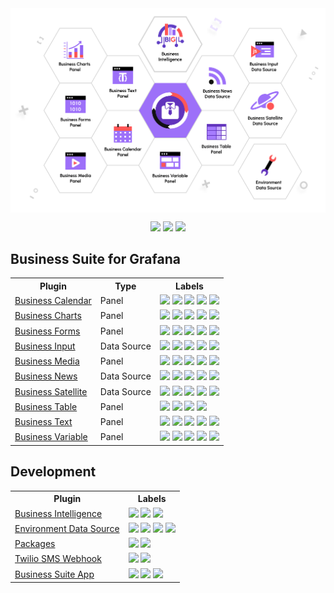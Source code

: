 <div align="center">
<a href='https://volkovlabs.io'><img style="display: block;" src="https://github.com/VolkovLabs/.github/blob/main/business.png"></a>

<p>
  <a href="https://blog.volkovlabs.io" target="_blank"><img src="https://img.shields.io/badge/-Blog-gray?style=for-the-badge&logo=WPExplorer"></a>
  <a href="https://docs.volkovlabs.io" target="_blank"><img src="https://img.shields.io/badge/-Documentation-9364F4?style=for-the-badge&logo=WPExplorer"></a>
  <a href="https://youtube.com/@volkovlabs" target="_blank"><img src="https://img.shields.io/badge/-Youtube-FF5656?style=for-the-badge&logo=youtube"></a>
</p>
</div>

## Business Suite for Grafana

<table style='width:100%'>
<tr>
<th>Plugin</th>
<th>Type</th>
<th>Labels</th>
</tr>
<tr>
<td><a href='https://github.com/volkovlabs/business-calendar'>Business Calendar</a></td>
<td>Panel</td>
<td>
  <img src='https://img.shields.io/github/v/release/volkovlabs/business-calendar.svg'>
  <img src='https://img.shields.io/github/stars/volkovlabs/business-calendar.svg?style=social&label=Star&maxAge=3600'>
  <img src='https://img.shields.io/github/issues/volkovlabs/business-calendar.svg'>
  <img src='https://img.shields.io/badge/dynamic/json?color=9cf&label=downloads&query=%24.downloads&url=https%3A%2F%2Fgrafana.com%2Fapi%2Fplugins%2Fmarcusolsson-calendar-panel'>
  <img src='https://codecov.io/gh/VolkovLabs/business-calendar/branch/main/graph/badge.svg'>
</td>
</tr>
<tr>
<td><a href='https://github.com/volkovlabs/business-charts'>Business Charts</a></td>
<td>Panel</td>
<td>
  <img src='https://img.shields.io/github/v/release/volkovlabs/business-charts.svg'></a>
  <img src='https://img.shields.io/github/stars/volkovlabs/business-charts.svg?style=social&label=Star&maxAge=3600'>
  <img src='https://img.shields.io/github/issues/volkovlabs/business-charts.svg'>
  <img src='https://img.shields.io/badge/dynamic/json?color=9cf&label=downloads&query=%24.downloads&url=https%3A%2F%2Fgrafana.com%2Fapi%2Fplugins%2Fvolkovlabs-echarts-panel'></a>
  <img src='https://codecov.io/gh/VolkovLabs/business-charts/branch/main/graph/badge.svg'>
</td>
</tr>
<tr>
<td><a href='https://github.com/volkovlabs/volkovlabs-form-panel'>Business Forms</a></td>
<td>Panel</td>
<td>
  <img src='https://img.shields.io/github/v/release/volkovlabs/volkovlabs-form-panel.svg'>
  <img src='https://img.shields.io/github/stars/volkovlabs/volkovlabs-form-panel.svg?style=social&label=Star&maxAge=3600'>
  <img src='https://img.shields.io/github/issues/volkovlabs/volkovlabs-form-panel.svg'>
  <img src='https://img.shields.io/badge/dynamic/json?color=9cf&label=downloads&query=%24.downloads&url=https%3A%2F%2Fgrafana.com%2Fapi%2Fplugins%2Fvolkovlabs-form-panel'>
  <img src='https://codecov.io/gh/VolkovLabs/volkovlabs-form-panel/branch/main/graph/badge.svg'>
</tr>
<tr>
<td><a href='https://github.com/volkovlabs/volkovlabs-static-datasource'>Business Input</a></td>
<td>Data Source</td>
<td>
  <img src='https://img.shields.io/github/v/release/volkovlabs/volkovlabs-static-datasource.svg'>
  <img src='https://img.shields.io/github/stars/volkovlabs/volkovlabs-static-datasource.svg?style=social&label=Star&maxAge=3600'>
  <img src='https://img.shields.io/github/issues/volkovlabs/volkovlabs-static-datasource.svg'>
  <img src='https://img.shields.io/badge/dynamic/json?color=9cf&label=downloads&query=%24.downloads&url=https%3A%2F%2Fgrafana.com%2Fapi%2Fplugins%2Fmarcusolsson-static-datasource'>
  <img src='https://codecov.io/gh/VolkovLabs/volkovlabs-static-datasource/branch/main/graph/badge.svg'>
</td>
</tr>
<tr>
<td><a href='https://github.com/volkovlabs/volkovlabs-image-panel'>Business Media</a></td>
<td>Panel</td>
<td>
  <img src='https://img.shields.io/github/v/release/volkovlabs/volkovlabs-image-panel.svg'></a>
  <img src='https://img.shields.io/github/stars/volkovlabs/volkovlabs-image-panel.svg?style=social&label=Star&maxAge=3600'>
  <img src='https://img.shields.io/github/issues/volkovlabs/volkovlabs-image-panel.svg'>
  <img src='https://img.shields.io/badge/dynamic/json?color=9cf&label=downloads&query=%24.downloads&url=https%3A%2F%2Fgrafana.com%2Fapi%2Fplugins%2Fvolkovlabs-image-panel'>
  <img src='https://codecov.io/gh/VolkovLabs/volkovlabs-image-panel/branch/main/graph/badge.svg'>
</tr>
<tr>
<td><a href='https://github.com/volkovlabs/volkovlabs-rss-datasource'>Business News</a></td>
<td>Data Source</td>
<td>
  <img src='https://img.shields.io/github/v/release/volkovlabs/volkovlabs-rss-datasource.svg'>
  <img src='https://img.shields.io/github/stars/volkovlabs/volkovlabs-rss-datasource.svg?style=social&label=Star&maxAge=3600'>
  <img src='https://img.shields.io/github/issues/volkovlabs/volkovlabs-rss-datasource.svg'>
  <img src='https://img.shields.io/badge/dynamic/json?color=9cf&label=downloads&query=%24.downloads&url=https%3A%2F%2Fgrafana.com%2Fapi%2Fplugins%2Fvolkovlabs-rss-datasource'>
  <img src='https://codecov.io/gh/VolkovLabs/volkovlabs-rss-datasource/branch/main/graph/badge.svg'>
</tr>
<tr>
<td><a href='https://github.com/volkovlabs/volkovlabs-grapi-datasource'>Business Satellite</a></td>
<td>Data Source</td>
<td>
  <img src='https://img.shields.io/github/v/release/volkovlabs/volkovlabs-grapi-datasource.svg'>
  <img src='https://img.shields.io/github/stars/volkovlabs/volkovlabs-grapi-datasource.svg?style=social&label=Star&maxAge=3600'>
  <img src='https://img.shields.io/github/issues/volkovlabs/volkovlabs-grapi-datasource.svg'>
  <img src='https://img.shields.io/badge/dynamic/json?color=9cf&label=downloads&query=%24.downloads&url=https%3A%2F%2Fgrafana.com%2Fapi%2Fplugins%2Fvolkovlabs-grapi-datasource'>
  <img src='https://codecov.io/gh/VolkovLabs/volkovlabs-grapi-datasource/branch/main/graph/badge.svg'>
</tr>
<tr>
<td><a href='https://github.com/volkovlabs/volkovlabs-table-panel'>Business Table</a></td>
<td>Panel</td>
<td>
  <img src='https://img.shields.io/github/v/release/volkovlabs/volkovlabs-table-panel.svg'></a>
  <img src='https://img.shields.io/github/stars/volkovlabs/volkovlabs-table-panel.svg?style=social&label=Star&maxAge=3600'>
  <img src='https://img.shields.io/github/issues/volkovlabs/volkovlabs-table-panel.svg'>
  <img src='https://codecov.io/gh/VolkovLabs/volkovlabs-table-panel/branch/main/graph/badge.svg'>
</td>
</tr>
<tr>
<td><a href='https://github.com/volkovlabs/volkovlabs-dynamictext-panel'>Business Text</a></td>
<td>Panel</td>
<td>
  <img src='https://img.shields.io/github/v/release/volkovlabs/volkovlabs-dynamictext-panel.svg'></a>
  <img src='https://img.shields.io/github/stars/volkovlabs/volkovlabs-dynamictext-panel.svg?style=social&label=Star&maxAge=3600'>
  <img src='https://img.shields.io/github/issues/volkovlabs/volkovlabs-dynamictext-panel.svg'>
  <img src='https://img.shields.io/badge/dynamic/json?color=9cf&label=downloads&query=%24.downloads&url=https%3A%2F%2Fgrafana.com%2Fapi%2Fplugins%2Fmarcusolsson-dynamictext-panel'>
  <img src='https://codecov.io/gh/VolkovLabs/volkovlabs-dynamictext-panel/branch/main/graph/badge.svg'>
</td>
</tr>
<tr>
<td><a href='https://github.com/volkovlabs/volkovlabs-variable-panel'>Business Variable</a></td>
<td>Panel</td>
<td>
  <img src='https://img.shields.io/github/v/release/volkovlabs/volkovlabs-variable-panel.svg'>
  <img src='https://img.shields.io/github/stars/volkovlabs/volkovlabs-variable-panel.svg?style=social&label=Star&maxAge=3600'>
  <img src='https://img.shields.io/github/issues/volkovlabs/volkovlabs-variable-panel.svg'>
  <img src='https://img.shields.io/badge/dynamic/json?color=9cf&label=downloads&query=%24.downloads&url=https%3A%2F%2Fgrafana.com%2Fapi%2Fplugins%2Fvolkovlabs-variable-panel'>
  <img src='https://codecov.io/gh/VolkovLabs/volkovlabs-variable-panel/branch/main/graph/badge.svg'>
</td>
</tr>
</table>

## Development

<table style='width:100%'>
<tr>
<th>Plugin</th>
<th>Labels</th>
</tr>
<tr>
<td><a href='https://github.com/volkovlabs/volkovlabs-bi-grafana'>Business Intelligence</a></td>
<td>
  <img src='https://img.shields.io/github/v/release/volkovlabs/volkovlabs-bi-grafana.svg'>
  <img src='https://img.shields.io/github/stars/volkovlabs/volkovlabs-bi-grafana.svg?style=social&label=Star&maxAge=3600'>
  <img src='https://img.shields.io/github/issues/volkovlabs/volkovlabs-bi-grafana.svg'>
</tr>
<tr>
<td><a href='https://github.com/volkovlabs/volkovlabs-env-datasource'>Environment Data Source</a></td>
<td>
  <img src='https://img.shields.io/github/v/release/volkovlabs/volkovlabs-env-datasource.svg'>
  <img src='https://img.shields.io/github/stars/volkovlabs/volkovlabs-env-datasource.svg?style=social&label=Star&maxAge=3600'>
  <img src='https://img.shields.io/github/issues/volkovlabs/volkovlabs-env-datasource.svg'>
  <img src='https://codecov.io/gh/VolkovLabs/volkovlabs-env-datasource/branch/main/graph/badge.svg'>
</tr>
<tr>
<td><a href='https://github.com/volkovlabs/volkovlabs-packages'>Packages</a></td>
<td>
  <img src='https://img.shields.io/github/stars/volkovlabs/volkovlabs-packages.svg?style=social&label=Star&maxAge=3600'>
  <img src='https://img.shields.io/github/issues/volkovlabs/volkovlabs-packages.svg'>
</tr>
<tr>
<td><a href='https://github.com/volkovlabs/grafana-sms-webhook'>Twilio SMS Webhook</a></td>
<td>
  <img src='https://img.shields.io/github/v/release/volkovlabs/grafana-sms-webhook.svg'>
  <img src='https://img.shields.io/github/stars/volkovlabs/grafana-sms-webhook.svg?style=social&label=Star&maxAge=3600'>
</tr>
<tr>
<td><a href='https://github.com/volkovlabs/volkovlabs-app'>Business Suite App</a></td>
<td>
  <img src='https://img.shields.io/github/v/release/volkovlabs/volkovlabs-app.svg'>
  <img src='https://img.shields.io/github/stars/volkovlabs/volkovlabs-app.svg?style=social&label=Star&maxAge=3600'>
  <img src='https://codecov.io/gh/VolkovLabs/volkovlabs-app/branch/main/graph/badge.svg'>
</tr>
</table>
